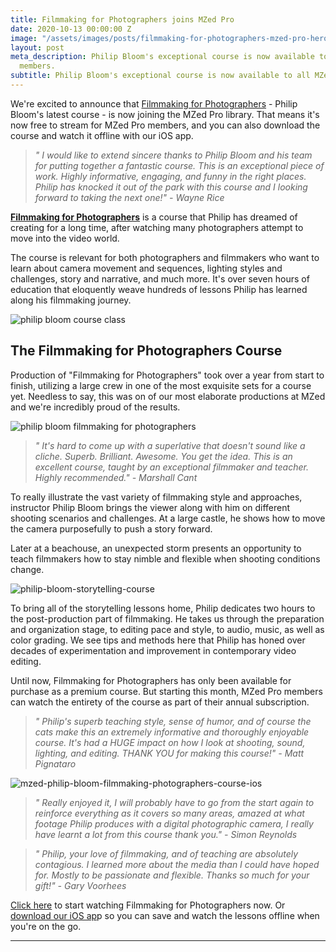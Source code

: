 ```yaml
---
title: Filmmaking for Photographers joins MZed Pro
date: 2020-10-13 00:00:00 Z
image: "/assets/images/posts/filmmaking-for-photographers-mzed-pro-hero.jpg"
layout: post
meta_description: Philip Bloom's exceptional course is now available to all MZed Pro
  members.
subtitle: Philip Bloom's exceptional course is now available to all MZed Pro members.
---
```


We're excited to announce that [Filmmaking for Photographers](https://www.mzed.com/courses/filmmaking-for-photographers) \- Philip Bloom's latest course - is now joining the MZed Pro library. That means it's now free to stream for MZed Pro members, and you can also download the course and watch it offline with our iOS app.

> _" I would like to extend sincere thanks to Philip Bloom and his team for putting together a fantastic course. This is an exceptional piece of work. Highly informative, engaging, and funny in the right places. Philip has knocked it out of the park with this course and I looking forward to taking the next one!" \- Wayne Rice_

 

[**Filmmaking for Photographers**](https://www.mzed.com/courses/filmmaking-for-photographers) is a course that Philip has dreamed of creating for a long time, after watching many photographers attempt to move into the video world.

The course is relevant for both photographers and filmmakers who want to learn about camera movement and sequences, lighting styles and challenges, story and narrative, and much more. It's over seven hours of education that eloquently weave hundreds of lessons Philip has learned along his filmmaking journey.

![philip bloom course class](https://mzed-cdn1.sfo2.cdn.digitaloceanspaces.com/images/news/philip%20bloom%20course%20class.JPG)

## The Filmmaking for Photographers Course

Production of "Filmmaking for Photographers" took over a year from start to finish, utilizing a large crew in one of the most exquisite sets for a course yet. Needless to say, this was on of our most elaborate productions at MZed and we're incredibly proud of the results.

![philip bloom filmmaking for photographers](https://mzed-cdn1.sfo2.cdn.digitaloceanspaces.com/images/news/philip%20bloom%20filmmaking%20for%20photographers%20giveaway.JPG)

> _" It's hard to come up with a superlative that doesn't sound like a cliche. Superb. Brilliant. Awesome. You get the idea. This is an excellent course, taught by an exceptional filmmaker and teacher. Highly recommended." \- Marshall Cant_

To really illustrate the vast variety of filmmaking style and approaches, instructor Philip Bloom brings the viewer along with him on different shooting scenarios and challenges. At a large castle, he shows how to move the camera purposefully to push a story forward.

Later at a beachouse, an unexpected storm presents an opportunity to teach filmmakers how to stay nimble and flexible when shooting conditions change.

![philip-bloom-storytelling-course](https://mzed-cdn1.sfo2.cdn.digitaloceanspaces.com/images/news/philip-bloom-storytelling-course.jpg)

To bring all of the storytelling lessons home, Philip dedicates two hours to the post-production part of filmmaking. He takes us through the preparation and organization stage, to editing pace and style, to audio, music, as well as color grading. We see tips and methods here that Philip has honed over decades of experimentation and improvement in contemporary video editing.

Until now, Filmmaking for Photographers has only been available for purchase as a premium course. But starting this month, MZed Pro members can watch the entirety of the course as part of their annual subscription.

> _" Philip's superb teaching style, sense of humor, and of course the cats make this an extremely informative and thoroughly enjoyable course. It's had a HUGE impact on how I look at shooting, sound, lighting, and editing. THANK YOU for making this course!" \- Matt Pignataro_

![mzed-philip-bloom-filmmaking-photographers-course-ios](https://mzed-cdn1.sfo2.cdn.digitaloceanspaces.com/images/news/mzed-philip-bloom-filmmaking-photographers-course-ios.jpg)

> _" Really enjoyed it, I will probably have to go from the start again to reinforce everything as it covers so many areas, amazed at what footage Philip produces with a digital photographic camera, I really have learnt a lot from this course thank you." \- Simon Reynolds_

> _" Philip, your love of filmmaking, and of teaching are absolutely contagious. I learned more about the media than I could have hoped for. Mostly to be passionate and flexible. Thanks so much for your gift!" \- Gary Voorhees_

[Click here](https://www.mzed.com/courses/filmmaking-for-photographers) to start watching Filmmaking for Photographers now. Or [download our iOS ap](https://apps.apple.com/au/app/mzed/id1456561064)p so you can save and watch the lessons offline when you're on the go.

 

* * *